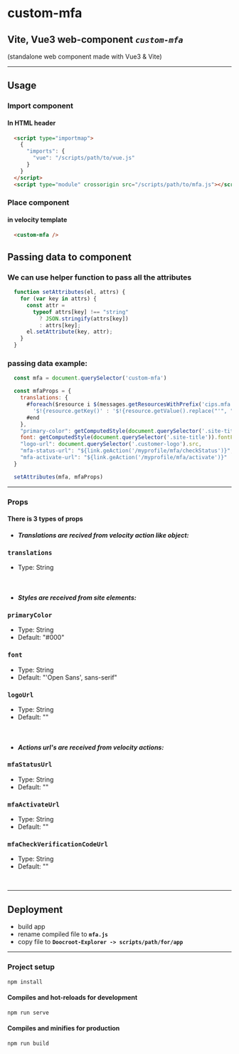 # custom-mfa

## Vite, Vue3 web-component *`custom-mfa`*

(standalone web component made with Vue3 & Vite)

<hr>

## Usage

### Import component

#### In HTML header

```html
  <script type="importmap">
    {
      "imports": {
        "vue": "/scripts/path/to/vue.js"
      }
    }
  </script>
  <script type="module" crossorigin src="/scripts/path/to/mfa.js"></script>

```

### Place component

#### in velocity template

```html
  <custom-mfa />
```

## Passing data to component

### We can use helper function to pass all the attributes

```js
  function setAttributes(el, attrs) {
    for (var key in attrs) {
      const attr =
        typeof attrs[key] !== "string"
          ? JSON.stringify(attrs[key])
          : attrs[key];
      el.setAttribute(key, attr);
    }
  }
```

### passing data example:

```js
  const mfa = document.querySelector('custom-mfa')

  const mfaProps = {
    translations: {
      #foreach($resource i $(messages.getResourcesWithPrefix('cips.mfa')))
        '$!{resource.getKey()' : '$!{resource.getValue().replace("'", "")}',
      #end
    },
    "primary-color": getComputedStyle(document.querySelector('.site-title')).color,
    font: getComputedStyle(document.querySelector('.site-title')).fontFamily,
    "logo-url": document.querySelector('.customer-logo').src,
    "mfa-status-url": "${link.geAction('/myprofile/mfa/checkStatus')}",
    "mfa-activate-url": "${link.geAction('/myprofile/mfa/activate')}"
  }

  setAttributes(mfa, mfaProps)
```

<hr>

### Props

#### There is 3 types of props

- ##### ***Translations are recived from velocity action like object:***

### **`translations`**

- Type: String

<br/>

- #### ***Styles are received from site elements:***

### **`primaryColor`**

- Type: String
- Default: "#000"

### **`font`**

- Type: String
- Default: "'Open Sans', sans-serif"

### **`logoUrl`**

- Type: String
- Default: ""

<br/>

- #### ***Actions url's are received from velocity actions:***

### **`mfaStatusUrl`**

- Type: String
- Default: ""

### **`mfaActivateUrl`**

- Type: String
- Default: ""

### **`mfaCheckVerificationCodeUrl`**

- Type: String
- Default: ""

<br/>
<hr>

## Deployment

- build app 
- rename compiled file to **`mfa.js`**
- copy file to **`Doocroot-Explorer -> scripts/path/for/app`**

<hr>

### Project setup

```
npm install
```

#### Compiles and hot-reloads for development

```
npm run serve
```

#### Compiles and minifies for production

```
npm run build
```

